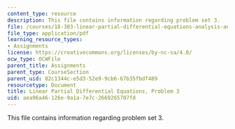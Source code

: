 ```yaml
---
content_type: resource
description: This file contains information regarding problem set 3.
file: /courses/18-303-linear-partial-differential-equations-analysis-and-numerics-fall-2014/aea96a46126e9a1a7e7c2669265707fd_MIT18_303F14_pset3.pdf
file_type: application/pdf
learning_resource_types:
- Assignments
license: https://creativecommons.org/licenses/by-nc-sa/4.0/
ocw_type: OCWFile
parent_title: Assignments
parent_type: CourseSection
parent_uid: 82c1344c-e5d3-52e9-9cb6-67b35fbdf489
resourcetype: Document
title: Linear Partial Differential Equations, Problem 3
uid: aea96a46-126e-9a1a-7e7c-2669265707fd
---
```

This file contains information regarding problem set 3.